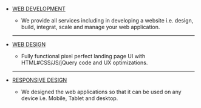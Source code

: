 
- [WEB DEVELOPMENT](#)
  - We provide all services including in developing a website i.e. design, build, integrat, scale and manage your web application.

  ---
- [WEB DESIGN](#)
  - Fully functional pixel perfect landing page UI with HTML#CSS/JS/jQuery code and UX optimizations.

  ---
- [RESPONSIVE DESIGN](#)
  - We designed the web applications so that it can be used on any device i.e. Mobile, Tablet and desktop.